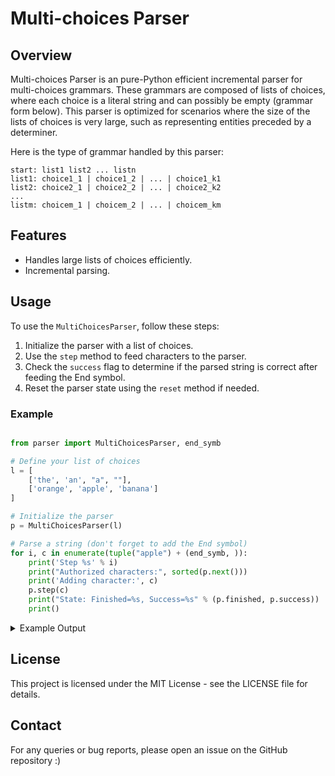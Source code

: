 # Multi-choices Parser

## Overview
Multi-choices Parser is an pure-Python efficient incremental parser for multi-choices grammars. These grammars are composed of lists of choices, where each choice is a literal string and can possibly be empty (grammar form below). This parser is optimized for scenarios where the size of the lists of choices is very large, such as representing entities preceded by a determiner.


Here is the type of grammar handled by this parser:

```
start: list1 list2 ... listn
list1: choice1_1 | choice1_2 | ... | choice1_k1
list2: choice2_1 | choice2_2 | ... | choice2_k2
...
listm: choicem_1 | choicem_2 | ... | choicem_km
```

## Features
- Handles large lists of choices efficiently.
- Incremental parsing.

## Usage
To use the `MultiChoicesParser`, follow these steps:

1. Initialize the parser with a list of choices.
3. Use the `step` method to feed characters to the parser.
4. Check the `success` flag to determine if the parsed string is correct after feeding the End symbol.
5. Reset the parser state using the `reset` method if needed.

### Example
```python

from parser import MultiChoicesParser, end_symb

# Define your list of choices
l = [
    ['the', 'an', "a", ""],
    ['orange', 'apple', 'banana']
]

# Initialize the parser
p = MultiChoicesParser(l)

# Parse a string (don't forget to add the End symbol)
for i, c in enumerate(tuple("apple") + (end_symb, )):
    print('Step %s' % i)
    print("Authorized characters:", sorted(p.next()))
    print('Adding character:', c)
    p.step(c)
    print("State: Finished=%s, Success=%s" % (p.finished, p.success))
    print()
```

<details> <summary>Example Output</summary>

```
Step 0
Authorized characters: ['a', 'b', 'o', 't']
Adding character: a
State: Finished=False, Success=False

Step 1
Authorized characters: ['a', 'b', 'n', 'o', 'p']
Adding character: p
State: Finished=False, Success=False

Step 2
Authorized characters: ['p']
Adding character: p
State: Finished=False, Success=False

Step 3
Authorized characters: ['l']
Adding character: l
State: Finished=False, Success=False

Step 4
Authorized characters: ['e']
Adding character: e
State: Finished=False, Success=False

Step 5
Authorized characters: [End]
Adding character: End
State: Finished=True, Success=True
```

</details>



## License
This project is licensed under the MIT License - see the LICENSE file for details.

## Contact
For any queries or bug reports, please open an issue on the GitHub repository :)